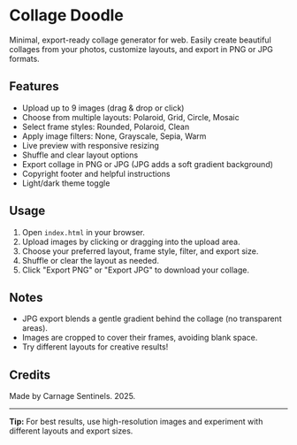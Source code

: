 # Collage Doodle

Minimal, export-ready collage generator for web. Easily create beautiful collages from your photos, customize layouts, and export in PNG or JPG formats.

## Features
- Upload up to 9 images (drag & drop or click)
- Choose from multiple layouts: Polaroid, Grid, Circle, Mosaic
- Select frame styles: Rounded, Polaroid, Clean
- Apply image filters: None, Grayscale, Sepia, Warm
- Live preview with responsive resizing
- Shuffle and clear layout options
- Export collage in PNG or JPG (JPG adds a soft gradient background)
- Copyright footer and helpful instructions
- Light/dark theme toggle

## Usage
1. Open `index.html` in your browser.
2. Upload images by clicking or dragging into the upload area.
3. Choose your preferred layout, frame style, filter, and export size.
4. Shuffle or clear the layout as needed.
5. Click "Export PNG" or "Export JPG" to download your collage.

## Notes
- JPG export blends a gentle gradient behind the collage (no transparent areas).
- Images are cropped to cover their frames, avoiding blank space.
- Try different layouts for creative results!

## Credits
Made by Carnage Sentinels. 2025.

---

**Tip:** For best results, use high-resolution images and experiment with different layouts and export sizes.

